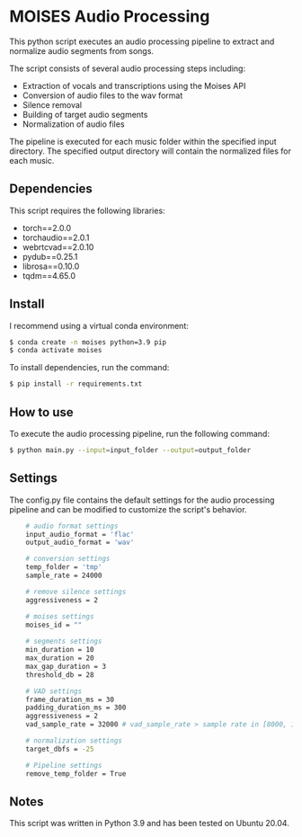 # MOISES Audio Processing

This python script executes an audio processing pipeline to extract and normalize audio segments from songs.

The script consists of several audio processing steps including:

- Extraction of vocals and transcriptions using the Moises API
- Conversion of audio files to the wav format
- Silence removal
- Building of target audio segments
- Normalization of audio files

The pipeline is executed for each music folder within the specified input directory. The specified output directory will contain the normalized files for each music.

## Dependencies

This script requires the following libraries:

- torch==2.0.0
- torchaudio==2.0.1
- webrtcvad==2.0.10
- pydub==0.25.1
- librosa==0.10.0
- tqdm==4.65.0

## Install 

I recommend using a virtual conda environment:

```bash
$ conda create -n moises python=3.9 pip
$ conda activate moises
```

To install dependencies, run the command:

```bash
$ pip install -r requirements.txt
```

## How to use

To execute the audio processing pipeline, run the following command:

```bash
$ python main.py --input=input_folder --output=output_folder
```

## Settings

The config.py file contains the default settings for the audio processing pipeline and can be modified to customize the script's behavior.

```bash
    # audio format settings
    input_audio_format = 'flac'
    output_audio_format = 'wav'

    # conversion settings
    temp_folder = 'tmp'
    sample_rate = 24000

    # remove silence settings
    aggressiveness = 2

    # moises settings
    moises_id = ""
    
    # segments settings
    min_duration = 10
    max_duration = 20
    max_gap_duration = 3
    threshold_db = 28

    # VAD settings
    frame_duration_ms = 30
    padding_duration_ms = 300
    aggressiveness = 2
    vad_sample_rate = 32000 # vad_sample_rate > sample rate in [8000, 16000, 32000, 48000]

    # normalization settings
    target_dbfs = -25

    # Pipeline settings
    remove_temp_folder = True
```

## Notes

This script was written in Python 3.9 and has been tested on Ubuntu 20.04.